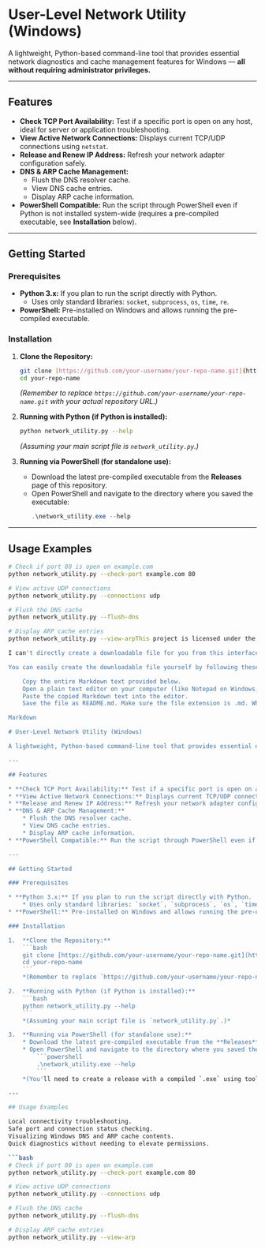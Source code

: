 # User-Level Network Utility (Windows)

A lightweight, Python-based command-line tool that provides essential network diagnostics and cache management features for Windows — **all without requiring administrator privileges.**

---

## Features

* **Check TCP Port Availability:** Test if a specific port is open on any host, ideal for server or application troubleshooting.
* **View Active Network Connections:** Displays current TCP/UDP connections using `netstat`.
* **Release and Renew IP Address:** Refresh your network adapter configuration safely.
* **DNS & ARP Cache Management:**
    * Flush the DNS resolver cache.
    * View DNS cache entries.
    * Display ARP cache information.
* **PowerShell Compatible:** Run the script through PowerShell even if Python is not installed system-wide (requires a pre-compiled executable, see **Installation** below).

---

## Getting Started

### Prerequisites

* **Python 3.x:** If you plan to run the script directly with Python.
    * Uses only standard libraries: `socket`, `subprocess`, `os`, `time`, `re`.
* **PowerShell:** Pre-installed on Windows and allows running the pre-compiled executable.

### Installation

1.  **Clone the Repository:**
    ```bash
    git clone [https://github.com/your-username/your-repo-name.git](https://github.com/your-username/your-repo-name.git)
    cd your-repo-name
    ```
    *(Remember to replace `https://github.com/your-username/your-repo-name.git` with your actual repository URL.)*

2.  **Running with Python (if Python is installed):**
    ```bash
    python network_utility.py --help
    ```
    *(Assuming your main script file is `network_utility.py`.)*

3.  **Running via PowerShell (for standalone use):**
    * Download the latest pre-compiled executable from the **Releases** page of this repository.
    * Open PowerShell and navigate to the directory where you saved the executable:
        ```powershell
        .\network_utility.exe --help
        ```


---

## Usage Examples

```bash
# Check if port 80 is open on example.com
python network_utility.py --check-port example.com 80

# View active UDP connections
python network_utility.py --connections udp

# Flush the DNS cache
python network_utility.py --flush-dns

# Display ARP cache entries
python network_utility.py --view-arpThis project is licensed under the GNU General Public License v3.0 (GPL-3.0).

I can't directly create a downloadable file for you from this interface. However, I can provide you with the full Markdown content.

You can easily create the downloadable file yourself by following these steps:

    Copy the entire Markdown text provided below.
    Open a plain text editor on your computer (like Notepad on Windows, TextEdit on macOS, or VS Code/Sublime Text on any OS).
    Paste the copied Markdown text into the editor.
    Save the file as README.md. Make sure the file extension is .md. When saving, sometimes text editors will default to .txt - ensure you change it to .md or select "All Files" and manually type README.md.

Markdown

# User-Level Network Utility (Windows)

A lightweight, Python-based command-line tool that provides essential network diagnostics and cache management features for Windows — **all without requiring administrator privileges.**

---

## Features

* **Check TCP Port Availability:** Test if a specific port is open on any host, ideal for server or application troubleshooting.
* **View Active Network Connections:** Displays current TCP/UDP connections using `netstat`.
* **Release and Renew IP Address:** Refresh your network adapter configuration safely.
* **DNS & ARP Cache Management:**
    * Flush the DNS resolver cache.
    * View DNS cache entries.
    * Display ARP cache information.
* **PowerShell Compatible:** Run the script through PowerShell even if Python is not installed system-wide (requires a pre-compiled executable, see **Installation** below).

---

## Getting Started

### Prerequisites

* **Python 3.x:** If you plan to run the script directly with Python.
    * Uses only standard libraries: `socket`, `subprocess`, `os`, `time`, `re`.
* **PowerShell:** Pre-installed on Windows and allows running the pre-compiled executable.

### Installation

1.  **Clone the Repository:**
    ```bash
    git clone [https://github.com/your-username/your-repo-name.git](https://github.com/your-username/your-repo-name.git)
    cd your-repo-name
    ```
    *(Remember to replace `https://github.com/your-username/your-repo-name.git` with your actual repository URL.)*

2.  **Running with Python (if Python is installed):**
    ```bash
    python network_utility.py --help
    ```
    *(Assuming your main script file is `network_utility.py`.)*

3.  **Running via PowerShell (for standalone use):**
    * Download the latest pre-compiled executable from the **Releases** page of this repository.
    * Open PowerShell and navigate to the directory where you saved the executable:
        ```powershell
        .\network_utility.exe --help
        ```
    *(You'll need to create a release with a compiled `.exe` using tools like PyInstaller.)*

---

## Usage Examples

Local connectivity troubleshooting.
Safe port and connection status checking.
Visualizing Windows DNS and ARP cache contents.
Quick diagnostics without needing to elevate permissions.

```bash
# Check if port 80 is open on example.com
python network_utility.py --check-port example.com 80

# View active UDP connections
python network_utility.py --connections udp

# Flush the DNS cache
python network_utility.py --flush-dns

# Display ARP cache entries
python network_utility.py --view-arp
